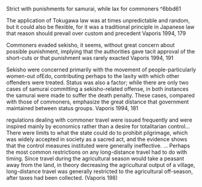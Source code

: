Strict with punishments for samurai, while lax for commoners ^6bbd61

The application of Tokugawa law was at times unpredictable and random, but it could also be flexible, for it was a traditional principle in Japanese law that reason should prevail over custom and precedent Vaporis 1994, 179

Commoners evaded sekisho, it seems, without great concern about possible punishment, implying that the authorities gave tacit approval of the short-cuts or that punishment was rarely exacted Vaporis 1994, 191

Sekisho were concerned primarily with the movement of people-particularly women-out ofEdo, contributing perhaps to the laxity with which other offenders were treated. Status was also a factor; while there are only two cases of samurai committing a sekisho-related offense, in both instances the samurai were made to suffer the death penalty. These cases, compared with those of commoners, emphasize the great distance that government maintained between status groups. Vaporis 1994, 181

regulations dealing with commoner travel were issued frequently and were inspired mainly by economics rather than a desire for totalitarian control…There were limits to what the state could do to prohibit pilgrimage, which was widely accepted in society as a sacred act, and the evidence shows that the control measures instituted were generally ineffective. … 
Perhaps the most common restrictions on any long-distance travel had to do with timing. Since travel during the agricultural season would take a peasant away from the land, in theory decreasing the agricultural output of a village, long-distance travel was generally restricted to the agricultural off-season, after taxes had been collected. (Vaporis 198)